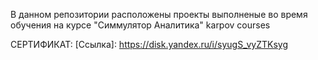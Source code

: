 В данном репозитории расположены проекты выполненые во время обучения на курсе "Симмулятор Аналитика" karpov courses

СЕРТИФИКАТ: [Ссылка]: https://disk.yandex.ru/i/syugS_vyZTKsyg
